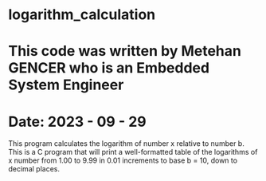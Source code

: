 # logarithm_calculation
# This code was written by Metehan GENCER who is an Embedded System Engineer
# Date: 2023 - 09 - 29 
This program calculates the logarithm of number x relative to number b.
This is a C program that will print a well-formatted table of the logarithms of x number from 1.00 to 9.99 in 0.01 increments 
to base b = 10, down to decimal places. 
